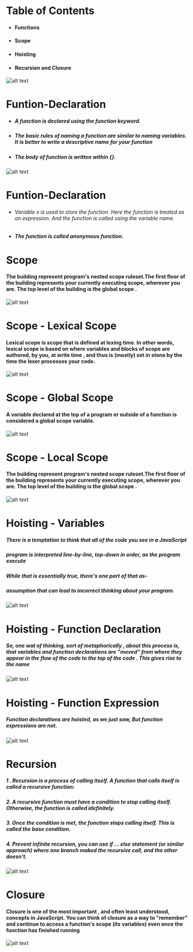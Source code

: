 # Table of Contents
- #### Functions
- #### Scope
- #### Hoisting
- #### Recursion and Closure
![alt text](./Start.png)
# Funtion-Declaration
- ##### A function is declared using the function keyword.
- ##### The basic rules of naming a function are similar to naming variables. It is better to write a descriptive name for your function
- ##### The body of function is written within {}.
![alt text](./declae.png.png)
# Funtion-Declaration
- ###### Variable x is used to store the function. Here the function is treated as an expression. And the function is called using the variable name.
- ##### The function is called anonymous function.
# Scope
#### The building represent program's nested scope ruleset.The first floor of the building represents your currently executing scope, wherever you are. The top level of the building is the global scope . 
![alt text](./Scope.jpeg)
# Scope - Lexical Scope
#### Lexical scope is scope that is defined at lexing time. In other words, lexical scope is based on where variables and blocks of scope are authored, by you, at write time , and thus is (mostly) set in stone by the time the lexer processes your code.
![alt text](./Lexical%20scope.png)
# Scope - Global Scope
#### A variable declared at the top of a program or outside of a function is considered a global scope variable. 
![alt text](./Globalscope.png)
# Scope - Local Scope
#### The building represent program's nested scope ruleset.The first floor of the building represents your currently executing scope, wherever you are. The top level of the building is the global scope . 
![alt text](./LocalScope.png)
# Hoisting - Variables
##### There is a temptation to think that all of the code you see in a JavaScript
##### program is interpreted line-by-line, top-down in order, as the program execute
##### While that is essentially true, there's one part of that as-
##### assumption that can lead to incorrect thinking about your program. 
![alt text](./Hosting%20Varial.jpg)
# Hoisting - Function Declaration 
##### So, one wat of thinking, sort of metaphorically , about this process is, that variables and function declarations are "moved" from where they appear in the flow of the code to the top of the code . This gives rise to the name 
![alt text](./Hoisting%20Func%20declaratino.png)
# Hoisting - Function Expression 
##### Function declarations are hoisted, as we just saw, But function expressions are not.
![alt text](./Hoisting%20Func%20expressi.png)
# Recursion
##### 1 .  Recursion is a process of calling itself. A function that calls itself is called a recursive function:
##### 2.  A recursive function must have a condition to stop calling itself. Otherwise, the function is called idefinitely.
##### 3. Once the condition is met, the function stops calling itself. This is called the base condition.
##### 4. Prevent infinite recursion, you can use if ... else statement (or similar approach) where one branch maked the recursive call, and the other doesn't.
![alt text](./recursion.png)
# Closure
#### Closure is one of the most important , and often least understood, concepts in JavaScript. You can think of closure as a way to "remember" and continue to access a function's scope (its variables) even once the function has finished running

![alt text](./Closure.png)
